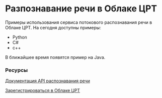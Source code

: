 # Разпознавание речи в Облаке ЦРТ
Примеры использования сервиса потокового распознавания речи в Облаке ЦРТ. На сегодня доступны примеры:
- Python
- C#
- c++

В ближайшее время появятся пример на Java.


### Ресурсы
[Документация API распознавания речи](https://asr.cp.speechpro.com/docs)

[Зарегистрироваться в Облаке ЦРТ](https://cp.speechpro.com/home)

